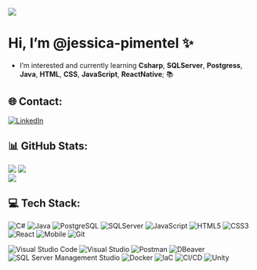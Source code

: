 [![](https://visitcount.itsvg.in/api?id=jessica-pimentel&icon=8&color=5)](https://visitcount.itsvg.in)
# Hi, I’m @jessica-pimentel ✨ 
- I’m interested and currently learning  <b>Csharp</b>, <b>SQLServer</b>, <b>Postgress</b>, <b>Java</b>, <b>HTML</b>, <b>CSS</b>, <b>JavaScript</b>, <b>ReactNative</b>; 📚 <br>

## 🌐 Contact: 
<!-- Badges de contato -->
<div align="left">
  <a href="https://www.linkedin.com/in/jessica-pimentel96/" target="_blank">
    <img src="https://img.shields.io/badge/-LinkedIn-%230077B5?style=for-the-badge&logo=linkedin&logoColor=white" target="_blank" alt="LinkedIn">
  </a>
  <br>

## 📊 GitHub Stats:
![](https://github-readme-stats.vercel.app/api?username=jessica-pimentel&theme=highcontrast&hide_border=false&include_all_commits=true&count_private=true)
![](https://github-readme-stats.vercel.app/api/top-langs/?username=jessica-pimentel&theme=highcontrast&hide_border=false&include_all_commits=true&count_private=true&layout=compact)<br/>
![](https://github-readme-streak-stats.herokuapp.com/?user=jessica-pimentel&theme=highcontrast&hide_border=false)

## 💻 Tech Stack:
![C#](https://img.shields.io/badge/C%23-%23239120.svg?style=plastic&logo=c-sharp&logoColor=white) ![Java](https://img.shields.io/badge/Java-%23ED8B00.svg?style=plastic&logo=java&logoColor=white) ![PostgreSQL](https://img.shields.io/badge/PostgreSQL-%23316192.svg?style=plastic&logo=postgresql&logoColor=white) ![SQLServer](https://img.shields.io/badge/SQLServer-%23CC2927.svg?style=plastic&logo=microsoft-sql-server&logoColor=white) ![JavaScript](https://img.shields.io/badge/JavaScript-%23323330.svg?style=plastic&logo=javascript&logoColor=%23F7DF1E) ![HTML5](https://img.shields.io/badge/HTML5-%23E34F26.svg?style=plastic&logo=html5&logoColor=white) ![CSS3](https://img.shields.io/badge/CSS3-%231572B6.svg?style=plastic&logo=css3&logoColor=white) ![React](https://img.shields.io/badge/React-%2320232a.svg?style=plastic&logo=react&logoColor=%2361DAFB) ![Mobile](https://img.shields.io/badge/Mobile-%23000000.svg?style=plastic&logo=android&logoColor=%3CCOLOR%3E) ![Git](https://img.shields.io/badge/Git-%23F05032.svg?style=plastic&logo=git&logoColor=white)

![Visual Studio Code](https://img.shields.io/badge/Visual%20Studio%20Code-%23007ACC.svg?style=plastic&logo=visual-studio-code&logoColor=white) ![Visual Studio](https://img.shields.io/badge/Visual%20Studio-%235C2D91.svg?style=plastic&logo=visual-studio&logoColor=white) ![Postman](https://img.shields.io/badge/Postman-%23FF6C37.svg?style=plastic&logo=postman&logoColor=white) ![DBeaver](https://img.shields.io/badge/DBeaver-%230078D4.svg?style=plastic&logo=dbeaver&logoColor=white) ![SQL Server Management Studio](https://img.shields.io/badge/SSMS-%23CC2927.svg?style=plastic&logo=microsoft-sql-server&logoColor=white) ![Docker](https://img.shields.io/badge/Docker-%230db7ed.svg?style=plastic&logo=docker&logoColor=white) ![IaC](https://img.shields.io/badge/IaC-%2343853D.svg?style=plastic&logo=terraform&logoColor=white) ![CI/CD](https://img.shields.io/badge/CI%2FCD-%2343853D.svg?style=plastic&logo=jenkins&logoColor=white) ![Unity](https://img.shields.io/badge/Unity-%2343853D.svg?style=plastic&logo=Unity&logoColor=white)

</div>

<!---- 📫 How to reach me: <br>
<!---
jessica-pimentel/jessica-pimentel is a ✨ special ✨ repository because its `README.md` (this file) appears on your GitHub profile.
You can click the Preview link to take a look at your changes.
--->
